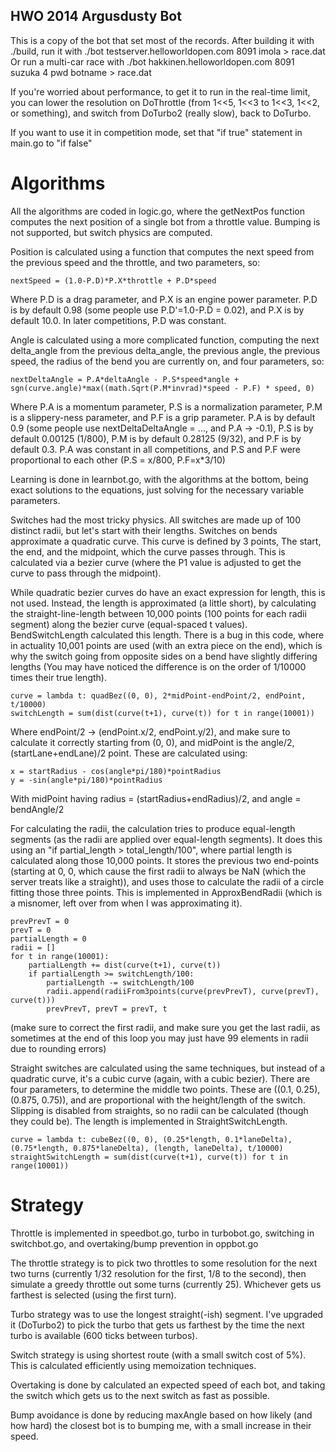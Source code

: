 ## HWO 2014 Argusdusty Bot

This is a copy of the bot that set most of the records.
After building it with ./build, run it with ./bot testserver.helloworldopen.com 8091 imola > race.dat
Or run a multi-car race with ./bot hakkinen.helloworldopen.com 8091 suzuka 4 pwd botname > race.dat

If you're worried about performance, to get it to run in the real-time limit, you can lower the resolution on
DoThrottle (from 1<<5, 1<<3 to 1<<3, 1<<2, or something), and switch from DoTurbo2 (really slow), back to DoTurbo.

If you want to use it in competition mode, set that "if true" statement in main.go to "if false"


# Algorithms

All the algorithms are coded in logic.go, where the getNextPos function computes the next position of a single bot from a throttle value. Bumping is not supported, but switch physics are computed.

Position is calculated using a function that computes the next speed from the previous speed and the throttle, and two parameters, so:

    nextSpeed = (1.0-P.D)*P.X*throttle + P.D*speed

Where P.D is a drag parameter, and P.X is an engine power parameter. P.D is by default 0.98 (some people use P.D'=1.0-P.D = 0.02), and P.X is by default 10.0. In later competitions, P.D was constant.

Angle is calculated using a more complicated function, computing the next delta_angle from the previous delta_angle, the previous angle, the previous speed, the radius of the bend you are currently on, and four parameters, so:

    nextDeltaAngle = P.A*deltaAngle - P.S*speed*angle + sgn(curve.angle)*max((math.Sqrt(P.M*invrad)*speed - P.F) * speed, 0)

Where P.A is a momentum parameter, P.S is a normalization parameter, P.M is a slippery-ness parameter, and P.F is a grip parameter. P.A is by default 0.9 (some people use nextDeltaDeltaAngle = ..., and P.A -> -0.1), P.S is by default 0.00125 (1/800), P.M is by default 0.28125 (9/32), and P.F is by default 0.3. P.A was constant in all competitions, and P.S and P.F were proportional to each other (P.S = x/800, P.F=x*3/10)

Learning is done in learnbot.go, with the algorithms at the bottom, being exact solutions to the equations, just solving for the necessary variable parameters.

Switches had the most tricky physics. All switches are made up of 100 distinct radii, but let's start with their lengths. Switches on bends approximate a quadratic curve. This curve is defined by 3 points, The start, the end, and the midpoint, which the curve passes through. This is calculated via a bezier curve (where the P1 value is adjusted to get the curve to pass through the midpoint).

While quadratic bezier curves do have an exact expression for length, this is not used. Instead, the length is approximated (a little short), by calculating the straight-line-length between 10,000 points (100 points for each radii segment) along the bezier curve (equal-spaced t values). BendSwitchLength calculated this length. There is a bug in this code, where in actuality 10,001 points are used (with an extra piece on the end), which is why the switch going from opposite sides on a bend have slightly differing lengths (You may have noticed the difference is on the order of 1/10000 times their true length).

    curve = lambda t: quadBez((0, 0), 2*midPoint-endPoint/2, endPoint, t/10000)
    switchLength = sum(dist(curve(t+1), curve(t)) for t in range(10001))

Where endPoint/2 -> (endPoint.x/2, endPoint.y/2), and make sure to calculate it correctly starting from (0, 0), and midPoint is the angle/2, (startLane+endLane)/2 point. These are calculated using:

    x = startRadius - cos(angle*pi/180)*pointRadius
    y = -sin(angle*pi/180)*pointRadius

With midPoint having radius = (startRadius+endRadius)/2, and angle = bendAngle/2

For calculating the radii, the calculation tries to produce equal-length segments (as the radii are applied over equal-length segments). It does this using an "if partial_length > total_length/100", where partial length is calculated along those 10,000 points. It stores the previous two end-points (starting at 0, 0, which cause the first radii to always be NaN (which the server treats like a straight)), and uses those to calculate the radii of a circle fitting those three points. This is implemented in ApproxBendRadii (which is a misnomer, left over from when I was approximating it).

    prevPrevT = 0
    prevT = 0
    partialLength = 0
    radii = []
    for t in range(10001):
        partialLength += dist(curve(t+1), curve(t))
        if partialLength >= switchLength/100:
            partialLength -= switchLength/100
            radii.append(radiiFrom3points(curve(prevPrevT), curve(prevT), curve(t)))
            prevPrevT, prevT = prevT, t

(make sure to correct the first radii, and make sure you get the last radii, as sometimes at the end of this loop you may just have 99 elements in radii due to rounding errors)

Straight switches are calculated using the same techniques, but instead of a quadratic curve, it's a cubic curve (again, with a cubic bezier). There are four parameters, to determine the middle two points. These are ((0.1, 0.25), (0.875, 0.75)), and are proportional with the height/length of the switch. Slipping is disabled from straights, so no radii can be calculated (though they could be). The length is implemented in StraightSwitchLength.

    curve = lambda t: cubeBez((0, 0), (0.25*length, 0.1*laneDelta), (0.75*length, 0.875*laneDelta), (length, laneDelta), t/10000)
    straightSwitchLength = sum(dist(curve(t+1), curve(t)) for t in range(10001))


# Strategy

Throttle is implemented in speedbot.go, turbo in turbobot.go, switching in switchbot.go, and overtaking/bump prevention in oppbot.go

The throttle strategy is to pick two throttles to some resolution for the next two turns (currently 1/32 resolution for the first, 1/8 to the second), then simulate a greedy throttle out some turns (currently 25). Whichever gets us farthest is selected (using the first turn).

Turbo strategy was to use the longest straight(-ish) segment. I've upgraded it (DoTurbo2) to pick the turbo that gets us farthest by the time the next turbo is available (600 ticks between turbos).

Switch strategy is using shortest route (with a small switch cost of 5%). This is calculated efficiently using memoization techniques.

Overtaking is done by calculated an expected speed of each bot, and taking the switch which gets us to the next switch as fast as possible.

Bump avoidance is done by reducing maxAngle based on how likely (and how hard) the closest bot is to bumping me, with a small increase in their speed.
